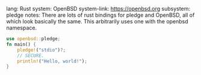 lang: Rust
system: OpenBSD
system-link: https://openbsd.org
subsystem: pledge
notes: There are lots of rust bindings for pledge and OpenBSD, all of
  which look basically the same.  This arbitrarily uses one with the
  openbsd namespace.

```rust
use openbsd::pledge;
fn main() {
    pledge!("stdio")?;
    // SECURE.
    println!("Hello, world!");
}
```
